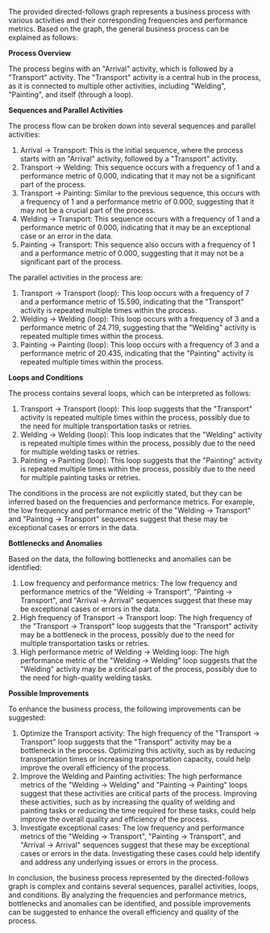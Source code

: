 The provided directed-follows graph represents a business process with various activities and their corresponding frequencies and performance metrics. Based on the graph, the general business process can be explained as follows:

**Process Overview**

The process begins with an "Arrival" activity, which is followed by a "Transport" activity. The "Transport" activity is a central hub in the process, as it is connected to multiple other activities, including "Welding", "Painting", and itself (through a loop).

**Sequences and Parallel Activities**

The process flow can be broken down into several sequences and parallel activities:

1. Arrival -> Transport: This is the initial sequence, where the process starts with an "Arrival" activity, followed by a "Transport" activity.
2. Transport -> Welding: This sequence occurs with a frequency of 1 and a performance metric of 0.000, indicating that it may not be a significant part of the process.
3. Transport -> Painting: Similar to the previous sequence, this occurs with a frequency of 1 and a performance metric of 0.000, suggesting that it may not be a crucial part of the process.
4. Welding -> Transport: This sequence occurs with a frequency of 1 and a performance metric of 0.000, indicating that it may be an exceptional case or an error in the data.
5. Painting -> Transport: This sequence also occurs with a frequency of 1 and a performance metric of 0.000, suggesting that it may not be a significant part of the process.

The parallel activities in the process are:

1. Transport -> Transport (loop): This loop occurs with a frequency of 7 and a performance metric of 15.590, indicating that the "Transport" activity is repeated multiple times within the process.
2. Welding -> Welding (loop): This loop occurs with a frequency of 3 and a performance metric of 24.719, suggesting that the "Welding" activity is repeated multiple times within the process.
3. Painting -> Painting (loop): This loop occurs with a frequency of 3 and a performance metric of 20.435, indicating that the "Painting" activity is repeated multiple times within the process.

**Loops and Conditions**

The process contains several loops, which can be interpreted as follows:

1. Transport -> Transport (loop): This loop suggests that the "Transport" activity is repeated multiple times within the process, possibly due to the need for multiple transportation tasks or retries.
2. Welding -> Welding (loop): This loop indicates that the "Welding" activity is repeated multiple times within the process, possibly due to the need for multiple welding tasks or retries.
3. Painting -> Painting (loop): This loop suggests that the "Painting" activity is repeated multiple times within the process, possibly due to the need for multiple painting tasks or retries.

The conditions in the process are not explicitly stated, but they can be inferred based on the frequencies and performance metrics. For example, the low frequency and performance metric of the "Welding -> Transport" and "Painting -> Transport" sequences suggest that these may be exceptional cases or errors in the data.

**Bottlenecks and Anomalies**

Based on the data, the following bottlenecks and anomalies can be identified:

1. Low frequency and performance metrics: The low frequency and performance metrics of the "Welding -> Transport", "Painting -> Transport", and "Arrival -> Arrival" sequences suggest that these may be exceptional cases or errors in the data.
2. High frequency of Transport -> Transport loop: The high frequency of the "Transport -> Transport" loop suggests that the "Transport" activity may be a bottleneck in the process, possibly due to the need for multiple transportation tasks or retries.
3. High performance metric of Welding -> Welding loop: The high performance metric of the "Welding -> Welding" loop suggests that the "Welding" activity may be a critical part of the process, possibly due to the need for high-quality welding tasks.

**Possible Improvements**

To enhance the business process, the following improvements can be suggested:

1. Optimize the Transport activity: The high frequency of the "Transport -> Transport" loop suggests that the "Transport" activity may be a bottleneck in the process. Optimizing this activity, such as by reducing transportation times or increasing transportation capacity, could help improve the overall efficiency of the process.
2. Improve the Welding and Painting activities: The high performance metrics of the "Welding -> Welding" and "Painting -> Painting" loops suggest that these activities are critical parts of the process. Improving these activities, such as by increasing the quality of welding and painting tasks or reducing the time required for these tasks, could help improve the overall quality and efficiency of the process.
3. Investigate exceptional cases: The low frequency and performance metrics of the "Welding -> Transport", "Painting -> Transport", and "Arrival -> Arrival" sequences suggest that these may be exceptional cases or errors in the data. Investigating these cases could help identify and address any underlying issues or errors in the process.

In conclusion, the business process represented by the directed-follows graph is complex and contains several sequences, parallel activities, loops, and conditions. By analyzing the frequencies and performance metrics, bottlenecks and anomalies can be identified, and possible improvements can be suggested to enhance the overall efficiency and quality of the process.